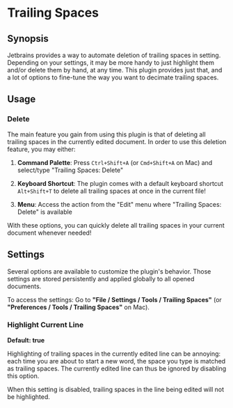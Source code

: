 <!-- Plugin description -->
# Trailing Spaces

## Synopsis

Jetbrains provides a way to automate deletion of trailing spaces in setting. Depending on your settings, it may be more handy to just highlight them and/or delete them by hand, at any time. This plugin provides just that, and a lot of options to fine-tune the way you want to decimate trailing spaces.

## Usage

### Delete

The main feature you gain from using this plugin is that of deleting all trailing spaces in the currently edited document. In order to use this deletion feature, you may either:

1. **Command Palette**: Press `Ctrl+Shift+A` (or `Cmd+Shift+A` on Mac) and select/type "Trailing Spaces: Delete"

2. **Keyboard Shortcut**: The plugin comes with a default keyboard shortcut `Alt+Shift+T` to delete all trailing spaces at once in the current file!

3. **Menu**: Access the action from the "Edit" menu where "Trailing Spaces: Delete" is available

With these options, you can quickly delete all trailing spaces in your current document whenever needed!

## Settings

Several options are available to customize the plugin's behavior. Those settings are stored persistently and applied globally to all opened documents.

To access the settings: Go to **"File / Settings / Tools / Trailing Spaces"** (or **"Preferences / Tools / Trailing Spaces"** on Mac).

### Highlight Current Line
**Default: true**

Highlighting of trailing spaces in the currently edited line can be annoying: each time you are about to start a new word, the space you type is matched as trailing spaces. The currently edited line can thus be ignored by disabling this option.

When this setting is disabled, trailing spaces in the line being edited will not be highlighted.
<!-- Plugin description end -->